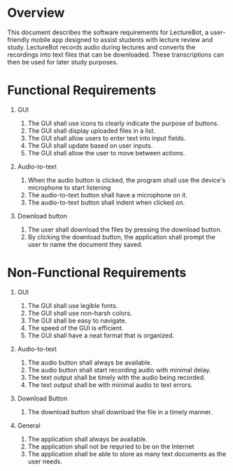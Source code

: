 # Overview

This document describes the software requirements for LectureBot, a user-friendly mobile app designed 
to assist students with lecture review and study. LectureBot records audio during lectures and converts
the recordings into text files that can be downloaded. These transcriptions can then be used for later 
study purposes.

# Functional Requirements

1. GUI 
   1. The GUI shall use icons to clearly indicate the purpose of buttons.
   2. The GUI shall display uploaded files in a list.
   3. The GUI shall allow users to enter text into input fields.
   4. The GUI shall update based on user inputs. 
   5. The GUI shall allow the user to move between actions.

2. Audio-to-text
   1. When the audio button is clicked, the program shall use the device's microphone to start listening
   2. The audio-to-text button shall have a microphone on it.
   3. The audio-to-text button shall indent when clicked on.

3. Download button
   1. The user shall download the files by pressing the download button.
   2. By clicking the download button, the application shall prompt the user to name the document they saved.

# Non-Functional Requirements

1. GUI 
   1. The GUI shall use legible fonts.
   2. The GUI shall use non-harsh colors.
   3. The GUI shall be easy to navigate.
   4. The speed of the GUI is efficient. 
   5. The GUI shall have a neat format that is organized.

2. Audio-to-text
   1. The audio button shall always be available.
   2. The audio button shall start recording audio with minimal delay.
   3. The text output shall be timely with the audio being recorded.
   4. The text output shall be with minimal audio to text errors.

3. Download Button
   1. The download button shall download the file in a timely manner.

4. General
   1. The application shall always be available.
   2. The application shall  not be requried to be on the Internet
   3. The application shall be able to store as many text documents as the user needs.

